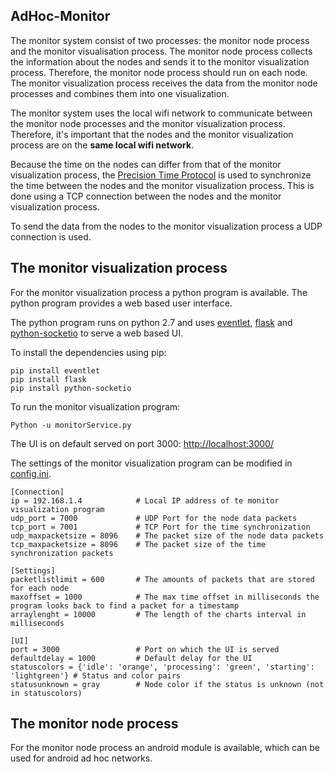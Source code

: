 AdHoc-Monitor
-------------------------

The monitor system consist of two processes: the monitor node process and the monitor visualisation process. The monitor node process collects the information about the nodes and sends it to the monitor visualization process. Therefore, the monitor node process should run on each node. The monitor visualization process receives the data from the monitor node processes and combines them into one visualization. 

The monitor system uses the local wifi network to communicate between the monitor node processes and the monitor visualization process. Therefore, it's important that the nodes and the monitor visualization process are on the __same local wifi network__.

Because the time on the nodes can differ from that of the monitor visualization process, the [Precision Time Protocol](https://en.wikipedia.org/wiki/Precision_Time_Protocol) is used to synchronize the time between the nodes and the monitor visualization process. This is done using a TCP connection between the nodes and the monitor visualization process.

To send the data from the nodes to the monitor visualization process a UDP connection is used.

The monitor visualization process  
-------------------------------------
For the monitor visualization process a python program is available. The python program provides a web based user interface.

The python program runs on python 2.7 and uses [eventlet](https://github.com/eventlet/eventlet), [flask](http://flask.pocoo.org/) and [python-socketio](https://github.com/miguelgrinberg/python-socketio) to serve a web based UI.

To install the dependencies using pip:
```
pip install eventlet
pip install flask
pip install python-socketio
```

To run the monitor visualization program:
```
Python -u monitorService.py
```

The UI is on default served on port 3000: [http://localhost:3000/](http://localhost:3000/)

The settings of the monitor visualization program can be modified in [config.ini](config.ini).

```
[Connection]
ip = 192.168.1.4            # Local IP address of te monitor visualization program
udp_port = 7000             # UDP Port for the node data packets
tcp_port = 7001             # TCP Port for the time synchronization
udp_maxpacketsize = 8096    # The packet size of the node data packets
tcp_maxpacketsize = 8096    # The packet size of the time synchronization packets

[Settings]
packetlistlimit = 600       # The amounts of packets that are stored for each node
maxoffset = 1000            # The max time offset in milliseconds the program looks back to find a packet for a timestamp
arraylenght = 10000         # The length of the charts interval in milliseconds

[UI]
port = 3000                 # Port on which the UI is served
defaultdelay = 1000         # Default delay for the UI
statuscolors = {'idle': 'orange', 'processing': 'green', 'starting': 'lightgreen'} # Status and color pairs
statusunknown = gray        # Node color if the status is unknown (not in statuscolors)
```

The monitor node process
-----------------------------
For the monitor node process an android module is available, which can be used for android ad hoc networks. 


